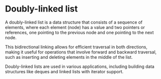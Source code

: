 # Doubly-linked list

A doubly-linked list is a data structure that consists of a sequence of elements, where each element (node) has a value and two pointers or references, one pointing to the previous node and one pointing to the next node. 

This bidirectional linking allows for efficient traversal in both directions, making it useful for operations that involve forward and backward traversal, such as inserting and deleting elements in the middle of the list. 

Doubly-linked lists are used in various applications, including building data structures like deques and linked lists with iterator support.
